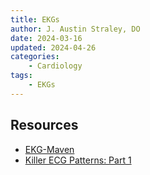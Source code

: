 ```yaml
---
title: EKGs
author: J. Austin Straley, DO
date: 2024-03-16
updated: 2024-04-26
categories:
    - Cardiology
tags:
    - EKGs
---
```



## Resources
* [EKG-Maven][1]
* [Killer ECG Patterns: Part 1][2]

[1]: https://ecg.bidmc.harvard.edu/maven/mavenmain.asp
[2]: https://litfl.com/killer-ecg-patterns-part-1/